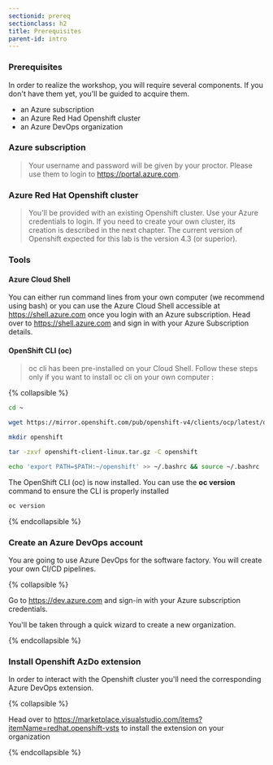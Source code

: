 ```yaml
---
sectionid: prereq
sectionclass: h2
title: Prerequisites
parent-id: intro
---
```



### Prerequisites

In order to realize the workshop, you will require several components. If you don't have them yet, you'll be guided to acquire them.

- an Azure subscription
- an Azure Red Had Openshift cluster
- an Azure DevOps organization

### Azure subscription

> Your username and password will be given by your proctor. Please use them to login to <https://portal.azure.com>.

### Azure Red Hat Openshift cluster

> You'll be provided with an existing Openshift cluster. Use your Azure credentials to login.
If you need to create your own cluster, its creation is described in the next chapter. The current version of Openshift expected for this lab is the version 4.3 (or superior).

### Tools

#### Azure Cloud Shell

You can either run command lines from your own computer (we recommend using bash) or you can use the Azure Cloud Shell accessible at <https://shell.azure.com> once you login with an Azure subscription.
Head over to <https://shell.azure.com> and sign in with your Azure Subscription details.

#### OpenShift CLI (oc)

> oc cli has been pre-installed on your Cloud Shell. Follow these steps only if you want to install oc cli on your own computer :

{% collapsible %}

```sh
cd ~

wget https://mirror.openshift.com/pub/openshift-v4/clients/ocp/latest/openshift-client-linux.tar.gz

mkdir openshift

tar -zxvf openshift-client-linux.tar.gz -C openshift

echo 'export PATH=$PATH:~/openshift' >> ~/.bashrc && source ~/.bashrc

```

The OpenShift CLI (oc) is now installed. You can use the **oc version** command to ensure the CLI is properly installed

```sh
oc version
```

{% endcollapsible %}

### Create an Azure DevOps account

You are going to use Azure DevOps for the software factory. You will create your own CI/CD pipelines.

{% collapsible %}

Go to <https://dev.azure.com> and sign-in with your Azure subscription credentials.

You'll be taken through a quick wizard to create a new organization.

{% endcollapsible %}

### Install Openshift AzDo extension

In order to interact with the Openshift cluster you'll need the corresponding Azure DevOps extension.

{% collapsible %}

Head over to <https://marketplace.visualstudio.com/items?itemName=redhat.openshift-vsts> to install the extension on your organization

{% endcollapsible %}
